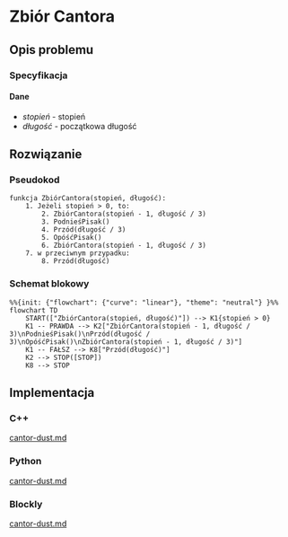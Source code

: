 # Zbiór Cantora

## Opis problemu

### Specyfikacja

#### Dane

* $stopień$ - stopień
* $długość$ - początkowa długość

## Rozwiązanie

### Pseudokod

```
funkcja ZbiórCantora(stopień, długość):
    1. Jeżeli stopień > 0, to:
        2. ZbiórCantora(stopień - 1, długość / 3)
        3. PodnieśPisak()
        4. Przód(długość / 3)
        5. OpóśćPisak()
        6. ZbiórCantora(stopień - 1, długość / 3)
    7. w przeciwnym przypadku:
        8. Przód(długość)
```

### Schemat blokowy

```mermaid
%%{init: {"flowchart": {"curve": "linear"}, "theme": "neutral"} }%%
flowchart TD
	START(["ZbiórCantora(stopień, długość)"]) --> K1{stopień > 0}
    K1 -- PRAWDA --> K2["ZbiórCantora(stopień - 1, długość / 3)\nPodnieśPisak()\nPrzód(długość / 3)\nOpóśćPisak()\nZbiórCantora(stopień - 1, długość / 3)"]
    K1 -- FAŁSZ --> K8["Przód(długość)"]
    K2 --> STOP([STOP])
    K8 --> STOP
```
## Implementacja

### C++


[cantor-dust.md](../../programming/c++/algorithms/fractals/cantor-dust.md)


### Python


[cantor-dust.md](../../programming/python/algorithms/fractals/cantor-dust.md)


### Blockly


[cantor-dust.md](../../programming/blockly/algorithms/fractals/cantor-dust.md)

